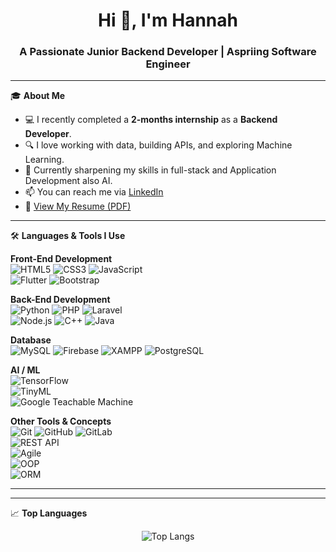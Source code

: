<!-- Profile README -->

<h1 align="center">Hi 👋, I'm Hannah</h1>
<h3 align="center">A Passionate Junior Backend Developer | Aspriing Software Engineer</h3>

---

🎓 **About Me**
- 💻 I recently completed a **2-months internship** as a **Backend Developer**.  
- 🔍 I love working with data, building APIs, and exploring Machine Learning.  
- 🌱 Currently sharpening my skills in full-stack and Application Development also AI.  
- 📫 You can reach me via [LinkedIn](https://www.linkedin.com/in/al-hannah-simsuangco-1a155a166/)  
- 📄 [View My Resume (PDF)](https://drive.google.com/file/d/11x03cIaXvAn1VEijj83YnIA4nu2b8dx0/view?usp=sharing)

---

🛠️ **Languages & Tools I Use**

**Front-End Development**  
![HTML5](https://img.shields.io/badge/-HTML5-E34F26?logo=html5&logoColor=white) 
![CSS3](https://img.shields.io/badge/-CSS3-1572B6?logo=css3&logoColor=white) 
![JavaScript](https://img.shields.io/badge/-JavaScript-F7DF1E?logo=javascript&logoColor=black)  
![Flutter](https://img.shields.io/badge/-Flutter-02569B?logo=flutter&logoColor=white) 
![Bootstrap](https://img.shields.io/badge/-Bootstrap-563D7C?logo=bootstrap&logoColor=white)  

**Back-End Development**  
![Python](https://img.shields.io/badge/-Python-3776AB?logo=python&logoColor=white) 
![PHP](https://img.shields.io/badge/-PHP-777BB4?logo=php&logoColor=white) 
![Laravel](https://img.shields.io/badge/-Laravel-FF2D20?logo=laravel&logoColor=white)  
![Node.js](https://img.shields.io/badge/-Node.js-339933?logo=node.js&logoColor=white) 
![C++](https://img.shields.io/badge/-C++-00599C?logo=c%2B%2B&logoColor=white)
![Java](https://img.shields.io/badge/-Java-00599C?logo=c%2B%2B&logoColor=white)

**Database**  
![MySQL](https://img.shields.io/badge/-MySQL-4479A1?logo=mysql&logoColor=white) 
![Firebase](https://img.shields.io/badge/-Firebase-FFCA28?logo=firebase&logoColor=black) 
![XAMPP](https://img.shields.io/badge/-XAMPP-FB7A24?logo=xampp&logoColor=white)
![PostgreSQL](https://img.shields.io/badge/-PostgreSQL-FB7A24?logo=xampp&logoColor=white)

**AI / ML**  
![TensorFlow](https://img.shields.io/badge/-TensorFlow-FF6F00?logo=tensorflow&logoColor=white)  
![TinyML](https://img.shields.io/badge/-TinyML-00C7B7?style=flat&logo=googlescholar&logoColor=white)  
![Google Teachable Machine](https://img.shields.io/badge/-TeachableMachine-4285F4?logo=google&logoColor=white)

**Other Tools & Concepts**  
![Git](https://img.shields.io/badge/-Git-F05032?logo=git&logoColor=white) 
![GitHub](https://img.shields.io/badge/-GitHub-181717?logo=github&logoColor=white) 
![GitLab](https://img.shields.io/badge/-GitLab-FC6D26?logo=gitlab&logoColor=white)  
![REST API](https://img.shields.io/badge/-REST-02569B?logo=apachespark&logoColor=white)  
![Agile](https://img.shields.io/badge/-Agile-0052CC?logo=jira&logoColor=white)  
![OOP](https://img.shields.io/badge/-OOP-6A1B9A?logo=java&logoColor=white)  
![ORM](https://img.shields.io/badge/-ORM-4E342E?logo=sequelize&logoColor=white)

---

---

📈 **Top Languages**

<p align="center">
  <img src="https://github-readme-stats.vercel.app/api/top-langs/?username=alHannah&layout=compact&theme=tokyonight" alt="Top Langs" />
</p>

